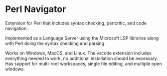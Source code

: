 # Perl Navigator
Extension for Perl that includes syntax checking, perlcritic, and code navigation. 

Implemented as a Language Server using the Microsoft LSP libraries along with Perl doing the syntax checking and parsing.  

Works on Windows, MacOS, and Linux. The vscode extension includes everything needed to work, no additional installation should be necessary.
Has support for multi-root workspaces, single file editing, and multiple open windows.


